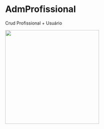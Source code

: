 # AdmProfissional
Crud Profissional + Usuário

<div align=">
  <img src="https://user-images.githubusercontent.com/57848353/127422344-2ad5ca5e-5f9c-4aca-9799-68c9ee630795.png" width="300px"/>
  <img src="https://user-images.githubusercontent.com/57848353/127423362-10f0dc0e-6e8d-4adc-a3bb-afc8a95ab4e8.png" width="300px"/>                                                                                                                      
 </div>
                                                                                                                                
                                                                                                                                
